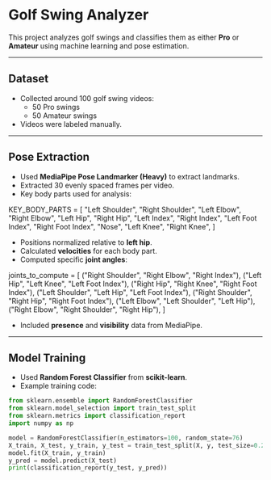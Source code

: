 # Golf Swing Analyzer

This project analyzes golf swings and classifies them as either **Pro** or **Amateur** using machine learning and pose estimation.

---

## Dataset

- Collected around 100 golf swing videos:
  - 50 Pro swings
  - 50 Amateur swings
- Videos were labeled manually.

---

## Pose Extraction

- Used **MediaPipe Pose Landmarker (Heavy)** to extract landmarks.
- Extracted 30 evenly spaced frames per video.
- Key body parts used for analysis:

KEY_BODY_PARTS = [
"Left Shoulder", "Right Shoulder",
"Left Elbow", "Right Elbow",
"Left Hip", "Right Hip",
"Left Index", "Right Index",
"Left Foot Index", "Right Foot Index",
"Nose",
"Left Knee", "Right Knee",
]


- Positions normalized relative to **left hip**.
- Calculated **velocities** for each body part.
- Computed specific **joint angles**:


joints_to_compute = [
("Right Shoulder", "Right Elbow", "Right Index"),
("Left Hip", "Left Knee", "Left Foot Index"),
("Right Hip", "Right Knee", "Right Foot Index"),
("Left Shoulder", "Left Hip", "Left Foot Index"),
("Right Shoulder", "Right Hip", "Right Foot Index"),
("Left Elbow", "Left Shoulder", "Left Hip"),
("Right Elbow", "Right Shoulder", "Right Hip"),
]


- Included **presence** and **visibility** data from MediaPipe.

---

## Model Training

- Used **Random Forest Classifier** from **scikit-learn**.
- Example training code:

```python
from sklearn.ensemble import RandomForestClassifier
from sklearn.model_selection import train_test_split
from sklearn.metrics import classification_report
import numpy as np

model = RandomForestClassifier(n_estimators=100, random_state=76)
X_train, X_test, y_train, y_test = train_test_split(X, y, test_size=0.2, stratify=y, random_state=42)
model.fit(X_train, y_train)
y_pred = model.predict(X_test)
print(classification_report(y_test, y_pred))
